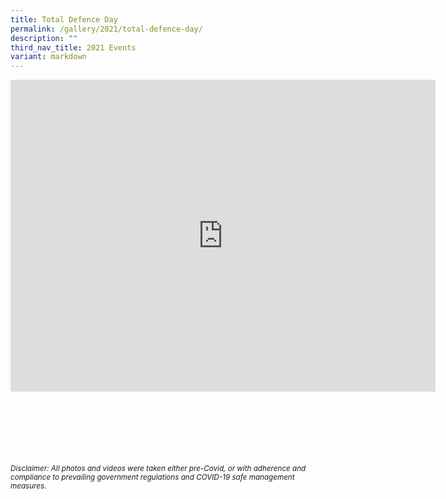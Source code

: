 ```yaml
---
title: Total Defence Day
permalink: /gallery/2021/total-defence-day/
description: ""
third_nav_title: 2021 Events
variant: markdown
---
```

<iframe allowfullscreen="true" height="499" width="680" frameborder="0" src="https://docs.google.com/presentation/d/e/2PACX-1vSyQsLo8iB3sonlnion1OSJXjRu5I1sFiYEnm22hHSYzV1KyGqFEg2cVm9DP1HQQDgxTyVw4GjRiafH/embed?start=true&amp;loop=true&amp;delayms=3000"></iframe>

<br><br><br><br><br><br>
<sup>_Disclaimer: All photos and videos were taken either pre-Covid, or with adherence and compliance to prevailing government regulations and COVID-19 safe management measures._</sup>